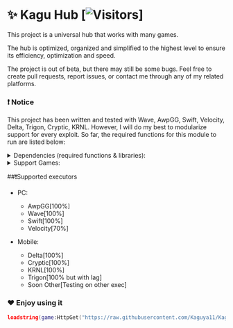 # ✨ Kagu Hub [![Visitors](https://visitor-badge.laobi.icu/badge?page_id=Kaguya11.KaguHubRework)]

This project is a universal hub that works with many games.

The hub is optimized, organized and simplified to the highest level to ensure its efficiency, optimization and speed.

The project is out of beta, but there may still be some bugs. Feel free to create pull requests, report issues, or contact me through any of my related platforms.

### ❗ Notice
This project has been written and tested with Wave, AwpGG, Swift, Velocity, Delta, Trigon, Cryptic, KRNL. However, I will do my best to modularize support for every exploit. So far, the required functions for this module to run are listed below:

<details> <summary> Dependencies (required functions & libraries): </summary>

- Libraries:
    - **Drawing**
        - Drawing.new *(function)*
        - Drawing.Fonts *(table)*
    - **Input**
        - Input.MouseMove *(function)* - Alternative to **mousemoverel**
- Functions:
    - **getgenv**
    - **getrawmetatable**
    - **mousemoverel** / **Input.MouseMove**
</details>

<details> <summary> Support Games: </summary>

- Created by me:
    - **Rivals**
        - Silent Aim
        - Esp
    - **War Tycoon**
        - Silent Aim
        - Esp
        - Rage Mode and etc
    - **Dead Rails**
        - AimBot
        - Esp
        - Steal Cash
        - Auto Collect Bond
    - **Mega Noob Simulator**
        - Auto Farm NPC
        - Auto Upgrade
        - Auto Rebirth
- Kagu Hub[Not My Scripts]:
    - I can't list all the games that are in the hub, but there are more than 100 games there and you can find a script for each one!
    - [List of games](https://pastebin.com/HLSCgbcf)
</details>

##❗Supported executors

- PC:
    - AwpGG[100%]
    - Wave[100%]
    - Swift[100%]
    - Velocity[70%]

- Mobile:
    - Delta[100%]
    - Cryptic[100%]
    - KRNL[100%]
    - Trigon[100% but with lag]
    - Soon Other[Testing on other exec]
</details>

### ❤️ Enjoy using it
```lua
loadstring(game:HttpGet("https://raw.githubusercontent.com/Kaguya11/KaguHubRework/refs/heads/main/Scripts/Loader.lua", true))()
```
